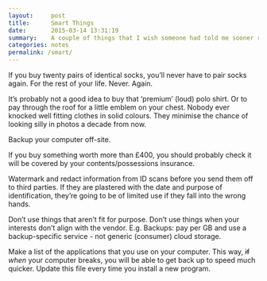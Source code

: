 ```yaml
---
layout:     post
title:      Smart Things
date:       2015-03-14 13:31:19
summary:    A couple of things that I wish someone had told me sooner rather than later.
categories: notes
permalink: /smart/
---
```


If you buy twenty pairs of identical socks, you’ll never have to pair socks again. For the rest of your life. Never. Again.

It’s probably not a good idea to buy that ‘premium’ (loud) polo shirt. Or to pay through the roof for a little emblem on your chest. Nobody ever knocked well fitting clothes in solid colours. They minimise the chance of looking silly in photos a decade from now.

Backup your computer off-site.

If you buy something worth more than £400, you should probably check it will be covered by your contents/possessions insurance.

Watermark and redact information from ID scans before you send them off to third parties. If they are plastered with the date and purpose of identification, they’re going to be of limited use if they fall into the wrong hands.

Don’t use things that aren’t fit for purpose. Don’t use things when your interests don’t align with the vendor. E.g. Backups: pay per GB and use a backup-specific service - not generic (consumer) cloud storage.

Make a list of the applications that you use on your computer. This way, <del>if</del> *when* your computer breaks, you will be able to get back up to speed much quicker. Update this file every time you install a new program.